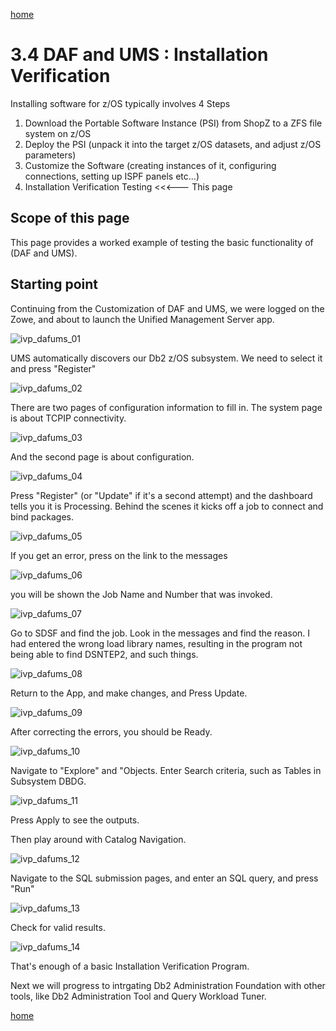 [home](https://github.com/zeditor01/zowe_db2_tools/blob/main/docs/ZPDT_Build_Path.md)

# 3.4 DAF and UMS : Installation Verification

Installing software for z/OS typically involves 4 Steps
1. Download the Portable Software Instance (PSI) from ShopZ to a ZFS file system on z/OS
2. Deploy the PSI (unpack it into the target z/OS datasets, and adjust z/OS parameters)
3. Customize the Software (creating instances of it, configuring connections, setting up ISPF panels etc...)
4. Installation Verification Testing  <<<--- This page



## Scope of this page

This page provides a worked example of testing the basic functionality of (DAF and UMS).


## Starting point

Continuing from the Customization of DAF and UMS, we were logged on the Zowe, and about to launch the Unified Management Server app.

![ivp_dafums_01](/images/ivp_dafums_01.jpg)

UMS automatically discovers our Db2 z/OS subsystem. We need to select it and press "Register"

![ivp_dafums_02](/images/ivp_dafums_02.jpg)

There are two pages of configuration information to fill in. The system page is about TCPIP connectivity.

![ivp_dafums_03](/images/ivp_dafums_03.jpg)

And the second page is about configuration.

![ivp_dafums_04](/images/ivp_dafums_04.jpg)

Press "Register" (or "Update" if it's a second attempt) and the dashboard tells you it is Processing. Behind the scenes it kicks off a job to connect and bind packages.

![ivp_dafums_05](/images/ivp_dafums_05.jpg)

If you get an error, press on the link to the messages

![ivp_dafums_06](/images/ivp_dafums_06.jpg)

you will be shown the Job Name and Number that was invoked.

![ivp_dafums_07](/images/ivp_dafums_07.jpg)

Go to SDSF and find the job. Look in the messages and find the reason. I had entered the wrong load library names, resulting in the program not being able to find DSNTEP2, and such things.

![ivp_dafums_08](/images/ivp_dafums_08.jpg)

Return to the App, and make changes, and Press Update.

![ivp_dafums_09](/images/ivp_dafums_09.jpg)

After correcting the errors, you should be Ready.

![ivp_dafums_10](/images/ivp_dafums_10.jpg)

Navigate to "Explore" and "Objects. Enter Search criteria, such as Tables in Subsystem DBDG.

![ivp_dafums_11](/images/ivp_dafums_11.jpg)

Press Apply to see the outputs.

Then play around with Catalog Navigation.

![ivp_dafums_12](/images/ivp_dafums_12.jpg)

Navigate to the SQL submission pages, and enter an SQL query, and press "Run"

![ivp_dafums_13](/images/ivp_dafums_13.jpg)

Check for valid results.

![ivp_dafums_14](/images/ivp_dafums_14.jpg)


That's enough of a basic Installation Verification Program.

Next we will progress to intrgating Db2 Administration Foundation with other tools, like Db2 Administration Tool and Query Workload Tuner.






[home](https://github.com/zeditor01/zowe_db2_tools/blob/main/docs/ZPDT_Build_Path.md)
